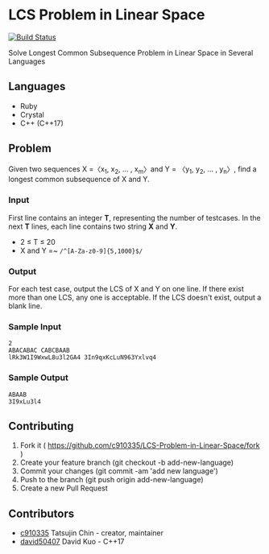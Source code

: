 # LCS Problem in Linear Space

[![Build Status](https://travis-ci.org/c910335/LCS-Problem-in-Linear-Space.svg?branch=master)](https://travis-ci.org/c910335/LCS-Problem-in-Linear-Space)

Solve Longest Common Subsequence Problem in Linear Space in Several Languages

## Languages

- Ruby
- Crystal
- C++ (C++17)

## Problem

Given two sequences X =〈x<sub>1</sub>, x<sub>2</sub>, … , x<sub>m</sub>〉and Y = 〈y<sub>1</sub>, y<sub>2</sub>, … , y<sub>n</sub>〉, find a longest common subsequence of X and Y.

### Input

First line contains an integer **T**, representing the number of testcases.
In the next **T** lines, each line contains two string **X** and **Y**.

- 2 ≤ T ≤ 20
- X and Y =~ `/^[A-Za-z0-9]{5,1000}$/`

### Output

For each test case, output the LCS of X and Y on one line.
If there exist more than one LCS, any one is acceptable.
If the LCS doesn't exist, output a blank line.

### Sample Input

```
2
ABACABAC CABCBAAB
lRk3W1I9WxwL8u3l2GA4 3In9qxKcLuN963Yxlvq4
```

### Sample Output

```
ABAAB
3I9xLu3l4
```

## Contributing

1. Fork it ( https://github.com/c910335/LCS-Problem-in-Linear-Space/fork )
2. Create your feature branch (git checkout -b add-new-language)
3. Commit your changes (git commit -am 'add new language')
4. Push to the branch (git push origin add-new-language)
5. Create a new Pull Request

## Contributors

- [c910335](https://github.com/c910335) Tatsujin Chin - creator, maintainer
- [david50407](https://github.com/david50407) David Kuo - C++17
